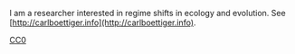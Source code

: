 
I am a researcher interested in regime shifts in ecology and evolution. 
See  [http://carlboettiger.info](http://carlboettiger.info).



[CC0](http://creativecommons.org/publicdomain/zero/1.0/)


